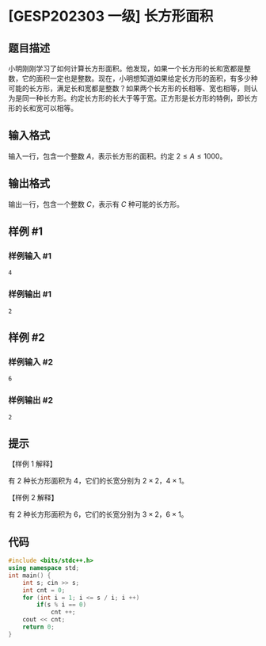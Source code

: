 # [GESP202303 一级] 长方形面积

## 题目描述

小明刚刚学习了如何计算长方形面积。他发现，如果一个长方形的长和宽都是整数，它的面积一定也是整数。现在，小明想知道如果给定长方形的面积，有多少种可能的长方形，满足长和宽都是整数？如果两个长方形的长相等、宽也相等，则认为是同一种长方形。约定长方形的长大于等于宽。正方形是长方形的特例，即长方形的长和宽可以相等。

## 输入格式

输入一行，包含一个整数 $A$，表示长方形的面积。约定 $2 \leq A \leq 1000$。

## 输出格式

输出一行，包含一个整数 $C$，表示有 $C$ 种可能的长方形。

## 样例 #1

### 样例输入 #1

```
4
```

### 样例输出 #1

```
2
```

## 样例 #2

### 样例输入 #2

```
6
```

### 样例输出 #2

```
2
```

## 提示

【样例 1 解释】

有 $2$ 种长方形面积为 $4$，它们的长宽分别为 $2 \times 2$，$4 \times 1$。

【样例 2 解释】

有 $2$ 种长方形面积为 $6$，它们的长宽分别为 $3 \times  2$，$6 \times 1$。

## 代码
```cpp
#include <bits/stdc++.h>
using namespace std;
int main() {
    int s; cin >> s;
    int cnt = 0;
    for (int i = 1; i <= s / i; i ++)
        if(s % i == 0)
            cnt ++;
    cout << cnt;
    return 0;
}
```